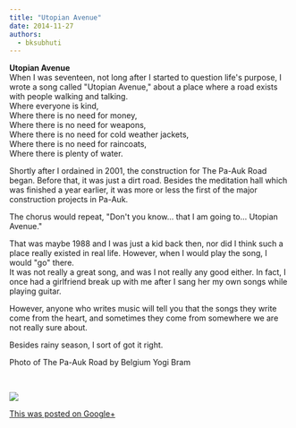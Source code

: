 ```yaml
---
title: "Utopian Avenue"
date: 2014-11-27
authors: 
  - bksubhuti
---
```


**Utopian Avenue**  
When I was seventeen, not long after I started to question life's purpose, I wrote a song called "Utopian Avenue," about a place where a road exists with people walking and talking.  
Where everyone is kind,  
Where there is no need for money,  
Where there is no need for weapons,  
Where there is no need for cold weather jackets,  
Where there is no need for raincoats,  
Where there is plenty of water.  
  
Shortly after I ordained in 2001, the construction for The Pa-Auk Road began. Before that, it was just a dirt road. Besides the meditation hall which was finished a year earlier, it was more or less the first of the major construction projects in Pa-Auk.  
  
The chorus would repeat, "Don't you know... that I am going to... Utopian Avenue."  
  
That was maybe 1988 and I was just a kid back then, nor did I think such a place really existed in real life. However, when I would play the song, I would "go" there.  
It was not really a great song, and was I not really any good either. In fact, I once had a girlfriend break up with me after I sang her my own songs while playing guitar.  
  
However, anyone who writes music will tell you that the songs they write come from the heart, and sometimes they come from somewhere we are not really sure about.  
  
Besides rainy season, I sort of got it right.  
  
Photo of The Pa-Auk Road by Belgium Yogi Bram  
  
  
﻿

![](https://lh6.googleusercontent.com/-I9yTmpHwkP0/VHaafFdXG6I/AAAAAAAAKs0/QwA0QYIcSnU/w506-h750/14%2B-%2B1)

[This was posted on Google+](https://plus.google.com/+BhikkhuSubhuti/posts/1rAVbv9CRKx)